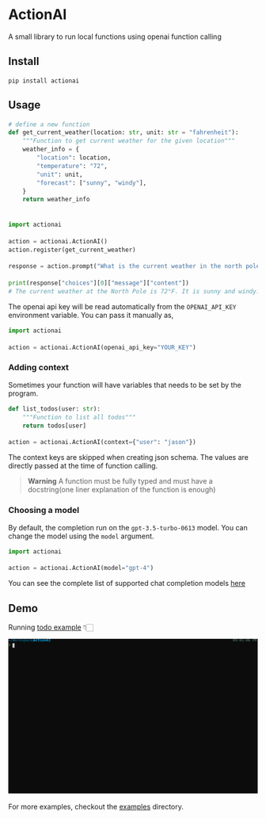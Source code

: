 # ActionAI

A small library to run local functions using openai function calling

## Install

```shell
pip install actionai
```

## Usage

```python
# define a new function
def get_current_weather(location: str, unit: str = "fahrenheit"):
    """Function to get current weather for the given location"""
    weather_info = {
        "location": location,
        "temperature": "72",
        "unit": unit,
        "forecast": ["sunny", "windy"],
    }
    return weather_info


import actionai

action = actionai.ActionAI()
action.register(get_current_weather)

response = action.prompt("What is the current weather in the north pole?")

print(response["choices"][0]["message"]["content"])
# The current weather at the North Pole is 72°F. It is sunny and windy.
```

The openai api key will be read automatically from the `OPENAI_API_KEY` environment variable. You can pass it manually as,

```python
import actionai

action = actionai.ActionAI(openai_api_key="YOUR_KEY")
```

### Adding context

Sometimes your function will have variables that needs to be set by the program.

```python
def list_todos(user: str):
    """Function to list all todos"""
    return todos[user]

action = actionai.ActionAI(context={"user": "jason"})
```

The context keys are skipped when creating json schema. The values are directly passed at the time of function calling.

> **Warning**
> A function must be fully typed and must have a docstring(one liner explanation of the function is enough)

### Choosing a model

By default, the completion run on the `gpt-3.5-turbo-0613` model. You can change the model using the `model` argument.

```python
import actionai

action = actionai.ActionAI(model="gpt-4")
```

You can see the complete list of supported chat completion models [here](https://platform.openai.com/docs/models/model-endpoint-compatibility)

## Demo

Running [todo example](https://github.com/amalshaji/actionai/blob/main/examples/todo.py) 👇🏻

![todo demo](https://raw.githubusercontent.com/amalshaji/actionai/main/examples/demo.svg)

For more examples, checkout the [examples](https://github.com/amalshaji/actionai/tree/main/examples) directory.
